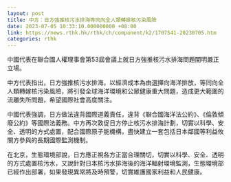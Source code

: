 ```yaml
---
layout: post
title: 中方：日方強推核污水排海等同向全人類轉嫁核污染風險
date: 2023-07-05 10:33:10.000000000 +08:00
link: https://news.rthk.hk/rthk/ch/component/k2/1707541-20230705.htm
categories: rthk
---
```


中國代表在聯合國人權理事會第53屆會議上就日方強推核污水排海問題闡明嚴正立場。

中方代表指出，日方強推核污水排海，以經濟成本為由選擇向海洋排放，等同向全人類轉嫁核污染風險，將引發全球海洋環境和公眾健康重大問題，造成更大範圍的流離失所問題，希望國際社會高度關注。

中國代表強調，日方做法違背國際道義責任，違背《聯合國海洋法公約》、《倫敦傾廢公約》等國際法義務。中方再次敦促日方停止核污水排海計劃，切實以科學、安全、透明的方式處置，配合國際原子能機構，盡快建立一套包括日本鄰國等利益攸關方參與的長期國際監測機制。

在北京，生態環境部說，日方應正視各方正當合理關切，切實以科學、安全、透明的方式處置核污水，又說針對日本核污水排海後的海洋輻射環境監測，生態環境部已經作出部署，如果發現異常將及時預警，切實維護國家利益和人民健康。
